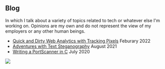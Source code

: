 ## Blog

In which I talk about a variety of topics related to tech or
whatever else I'm working on. Opinions are my own and do not
represent the view of my employers or any other human beings.

* [Quick and Dirty Web Analytics with Tracking Pixels](./blog/tracking_pixel_web_analytics) Feburary 2022
* [Adventures with Text Steganography](./blog/unicode_steganography) August 2021
* [Writing a PortScanner in C](./blog/writing_a_portscanner_in_c) July 2020

![](http://173.230.154.136/img/blog.png)

